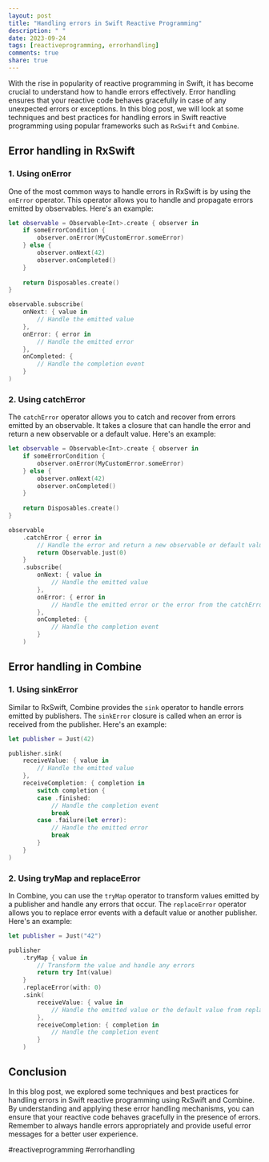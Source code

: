 ```yaml
---
layout: post
title: "Handling errors in Swift Reactive Programming"
description: " "
date: 2023-09-24
tags: [reactiveprogramming, errorhandling]
comments: true
share: true
---
```


With the rise in popularity of reactive programming in Swift, it has become crucial to understand how to handle errors effectively. Error handling ensures that your reactive code behaves gracefully in case of any unexpected errors or exceptions. In this blog post, we will look at some techniques and best practices for handling errors in Swift reactive programming using popular frameworks such as `RxSwift` and `Combine`.

## Error handling in RxSwift

### 1. Using onError

One of the most common ways to handle errors in RxSwift is by using the `onError` operator. This operator allows you to handle and propagate errors emitted by observables. Here's an example:

```swift
let observable = Observable<Int>.create { observer in
    if someErrorCondition {
        observer.onError(MyCustomError.someError)
    } else {
        observer.onNext(42)
        observer.onCompleted()
    }
    
    return Disposables.create()
}

observable.subscribe(
    onNext: { value in
        // Handle the emitted value
    },
    onError: { error in
        // Handle the emitted error
    },
    onCompleted: {
        // Handle the completion event
    }
)
```

### 2. Using catchError

The `catchError` operator allows you to catch and recover from errors emitted by an observable. It takes a closure that can handle the error and return a new observable or a default value. Here's an example:

```swift
let observable = Observable<Int>.create { observer in
    if someErrorCondition {
        observer.onError(MyCustomError.someError)
    } else {
        observer.onNext(42)
        observer.onCompleted()
    }
    
    return Disposables.create()
}

observable
    .catchError { error in
        // Handle the error and return a new observable or default value
        return Observable.just(0)
    }
    .subscribe(
        onNext: { value in
            // Handle the emitted value
        },
        onError: { error in
            // Handle the emitted error or the error from the catchError closure
        },
        onCompleted: {
            // Handle the completion event
        }
    )
```

## Error handling in Combine

### 1. Using sinkError

Similar to RxSwift, Combine provides the `sink` operator to handle errors emitted by publishers. The `sinkError` closure is called when an error is received from the publisher. Here's an example:

```swift
let publisher = Just(42)

publisher.sink(
    receiveValue: { value in
        // Handle the emitted value
    },
    receiveCompletion: { completion in
        switch completion {
        case .finished:
            // Handle the completion event
            break
        case .failure(let error):
            // Handle the emitted error
            break
        }
    }
)
```

### 2. Using tryMap and replaceError

In Combine, you can use the `tryMap` operator to transform values emitted by a publisher and handle any errors that occur. The `replaceError` operator allows you to replace error events with a default value or another publisher. Here's an example:

```swift
let publisher = Just("42")

publisher
    .tryMap { value in
        // Transform the value and handle any errors
        return try Int(value)
    }
    .replaceError(with: 0)
    .sink(
        receiveValue: { value in
            // Handle the emitted value or the default value from replaceError
        },
        receiveCompletion: { completion in
            // Handle the completion event
        }
    )
```

## Conclusion

In this blog post, we explored some techniques and best practices for handling errors in Swift reactive programming using RxSwift and Combine. By understanding and applying these error handling mechanisms, you can ensure that your reactive code behaves gracefully in the presence of errors. Remember to always handle errors appropriately and provide useful error messages for a better user experience.

#reactiveprogramming #errorhandling